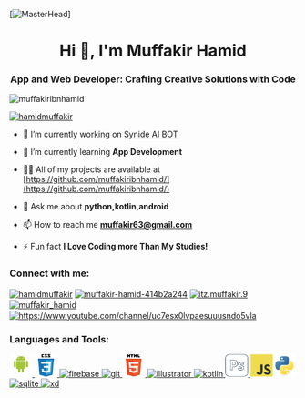 [![MasterHead](https://c.tenor.com/wF5RiCnfj34AAAAC/tenor.gif)]
<h1 align="center">Hi 👋, I'm Muffakir Hamid</h1>
<h3 align="center">App and Web Developer: Crafting Creative Solutions with Code</h3>

<p align="left"> <img src="https://komarev.com/ghpvc/?username=muffakiribnhamid&label=Profile%20views&color=0e75b6&style=flat" alt="muffakiribnhamid" /> </p>

<p align="left"> <a href="https://twitter.com/hamidmuffakir" target="blank"><img src="https://img.shields.io/twitter/follow/hamidmuffakir?logo=twitter&style=for-the-badge" alt="hamidmuffakir" /></a> </p>

- 🔭 I’m currently working on [Synide AI BOT](https://github.com/muffakiribnhamid/SYNIDE--AI-BOT)

- 🌱 I’m currently learning **App Development**

- 👨‍💻 All of my projects are available at [https://github.com/muffakiribnhamid/](https://github.com/muffakiribnhamid/)

- 💬 Ask me about **python,kotlin,android**

- 📫 How to reach me **muffakir63@gmail.com**

- ⚡ Fun fact **I Love Coding more Than My Studies!**

<h3 align="left">Connect with me:</h3>
<p align="left">
<a href="https://twitter.com/hamidmuffakir" target="blank"><img align="center" src="https://raw.githubusercontent.com/rahuldkjain/github-profile-readme-generator/master/src/images/icons/Social/twitter.svg" alt="hamidmuffakir" height="30" width="40" /></a>
<a href="https://linkedin.com/in/muffakir-hamid-414b2a244" target="blank"><img align="center" src="https://raw.githubusercontent.com/rahuldkjain/github-profile-readme-generator/master/src/images/icons/Social/linked-in-alt.svg" alt="muffakir-hamid-414b2a244" height="30" width="40" /></a>
<a href="https://fb.com/itz.muffakir.9" target="blank"><img align="center" src="https://raw.githubusercontent.com/rahuldkjain/github-profile-readme-generator/master/src/images/icons/Social/facebook.svg" alt="itz.muffakir.9" height="30" width="40" /></a>
<a href="https://instagram.com/muffakir_hamid" target="blank"><img align="center" src="https://raw.githubusercontent.com/rahuldkjain/github-profile-readme-generator/master/src/images/icons/Social/instagram.svg" alt="muffakir_hamid" height="30" width="40" /></a>
<a href="https://www.youtube.com/c/https://www.youtube.com/channel/uc7esx0lvpaesuuusndo5vla" target="blank"><img align="center" src="https://raw.githubusercontent.com/rahuldkjain/github-profile-readme-generator/master/src/images/icons/Social/youtube.svg" alt="https://www.youtube.com/channel/uc7esx0lvpaesuuusndo5vla" height="30" width="40" /></a>
</p>

<h3 align="left">Languages and Tools:</h3>
<p align="left"> <a href="https://developer.android.com" target="_blank" rel="noreferrer"> <img src="https://raw.githubusercontent.com/devicons/devicon/master/icons/android/android-original-wordmark.svg" alt="android" width="40" height="40"/> </a> <a href="https://www.w3schools.com/css/" target="_blank" rel="noreferrer"> <img src="https://raw.githubusercontent.com/devicons/devicon/master/icons/css3/css3-original-wordmark.svg" alt="css3" width="40" height="40"/> </a> <a href="https://firebase.google.com/" target="_blank" rel="noreferrer"> <img src="https://www.vectorlogo.zone/logos/firebase/firebase-icon.svg" alt="firebase" width="40" height="40"/> </a> <a href="https://git-scm.com/" target="_blank" rel="noreferrer"> <img src="https://www.vectorlogo.zone/logos/git-scm/git-scm-icon.svg" alt="git" width="40" height="40"/> </a> <a href="https://www.w3.org/html/" target="_blank" rel="noreferrer"> <img src="https://raw.githubusercontent.com/devicons/devicon/master/icons/html5/html5-original-wordmark.svg" alt="html5" width="40" height="40"/> </a> <a href="https://www.adobe.com/in/products/illustrator.html" target="_blank" rel="noreferrer"> <img src="https://www.vectorlogo.zone/logos/adobe_illustrator/adobe_illustrator-icon.svg" alt="illustrator" width="40" height="40"/> </a> <a href="https://kotlinlang.org" target="_blank" rel="noreferrer"> <img src="https://www.vectorlogo.zone/logos/kotlinlang/kotlinlang-icon.svg" alt="kotlin" width="40" height="40"/> </a> <a href="https://www.photoshop.com/en" target="_blank" rel="noreferrer"> <img src="https://raw.githubusercontent.com/devicons/devicon/master/icons/photoshop/photoshop-line.svg" alt="photoshop" width="40" height="40"/> </a> <a href="https://www.python.org" target="_blank" rel="noreferrer"> 
  <a href="https://developer.mozilla.org/en-US/docs/Web/JavaScript" target="_blank" rel="noreferrer"> <img src="https://raw.githubusercontent.com/devicons/devicon/master/icons/javascript/javascript-original.svg" alt="javascript" width="40" height="40"/><img src="https://raw.githubusercontent.com/devicons/devicon/master/icons/python/python-original.svg" alt="python" width="40" height="40"/> </a> <a href="https://www.sqlite.org/" target="_blank" rel="noreferrer"> <img src="https://www.vectorlogo.zone/logos/sqlite/sqlite-icon.svg" alt="sqlite" width="40" height="40"/> </a> <a href="https://www.adobe.com/products/xd.html" target="_blank" rel="noreferrer"> <img src="https://cdn.worldvectorlogo.com/logos/adobe-xd.svg" alt="xd" width="40" height="40"/> </a> </p>
